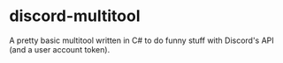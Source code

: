 # discord-multitool
A pretty basic multitool written in C# to do funny stuff with Discord's API (and a user account token). 
